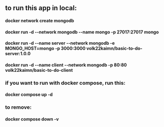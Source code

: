 ## to run this app in local:
#### docker network create mongodb
#### docker run -d --network mongodb --name mongo -p 27017:27017 mongo

#### docker run -d --name server --network mongodb -e MONGO_HOST=mongo -p 3000:3000 volk22kaimn/basic-to-do-server:1.0.0
#### docker run -d --name client --network mongodb -p 80:80 volk22kaimn/basic-to-do-client

### if you want to run with docker compose, run this:
#### docker compose up -d
### to remove: 
#### docker compose down -v